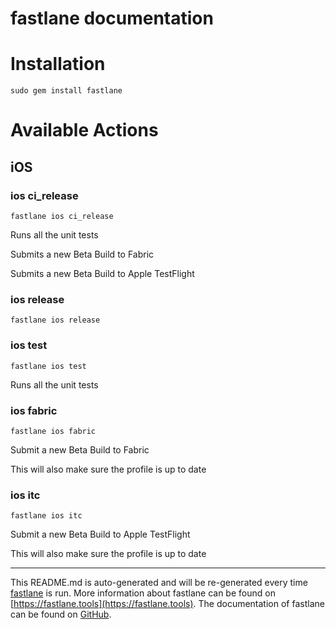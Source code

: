 fastlane documentation
================
# Installation
```
sudo gem install fastlane
```
# Available Actions
## iOS
### ios ci_release
```
fastlane ios ci_release
```
Runs all the unit tests

Submits a new Beta Build to Fabric

Submits a new Beta Build to Apple TestFlight
### ios release
```
fastlane ios release
```

### ios test
```
fastlane ios test
```
Runs all the unit tests
### ios fabric
```
fastlane ios fabric
```
Submit a new Beta Build to Fabric

This will also make sure the profile is up to date
### ios itc
```
fastlane ios itc
```
Submit a new Beta Build to Apple TestFlight

This will also make sure the profile is up to date

----

This README.md is auto-generated and will be re-generated every time [fastlane](https://fastlane.tools) is run.
More information about fastlane can be found on [https://fastlane.tools](https://fastlane.tools).
The documentation of fastlane can be found on [GitHub](https://github.com/fastlane/fastlane/tree/master/fastlane).